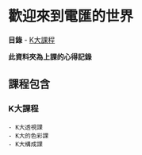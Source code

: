 # 歡迎來到電匯的世界

**目錄**
    - [K大課程](#K大課程)

**此資料夾為上課的心得記錄**

## 課程包含

### K大課程
    - K大透視課
    - K大的色彩課
    - K大構成課
